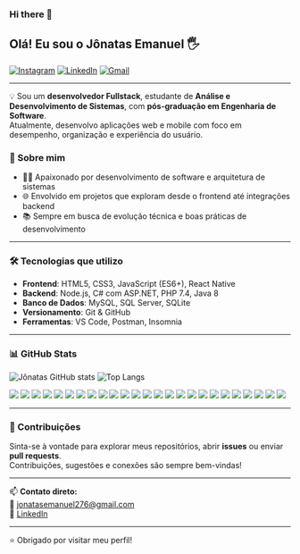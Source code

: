 ### Hi there 👋  
## Olá! Eu sou o Jônatas Emanuel 🖐️  

[![Instagram](https://img.shields.io/badge/Instagram-E4405F?style=for-the-badge&logo=instagram&logoColor=white)](https://www.instagram.com/jonatasdeveloper/)
[![LinkedIn](https://img.shields.io/badge/LinkedIn-0A66C2?style=for-the-badge&logo=linkedin&logoColor=white)](https://www.linkedin.com/in/jônatas-emanuel-1049b8b9/)
[![Gmail](https://img.shields.io/badge/Gmail-D14836?style=for-the-badge&logo=gmail&logoColor=white)](mailto:jonatasemanuel276@gmail.com)

---

💡 Sou um **desenvolvedor Fullstack**, estudante de **Análise e Desenvolvimento de Sistemas**, com **pós-graduação em Engenharia de Software**.  
Atualmente, desenvolvo aplicações web e mobile com foco em desempenho, organização e experiência do usuário.

### 🚀 Sobre mim

- 👨‍💻 Apaixonado por desenvolvimento de software e arquitetura de sistemas  
- 🌐 Envolvido em projetos que exploram desde o frontend até integrações backend  
- 📚 Sempre em busca de evolução técnica e boas práticas de desenvolvimento  

---

### 🛠️ Tecnologias que utilizo

- **Frontend**: HTML5, CSS3, JavaScript (ES6+), React Native  
- **Backend**: Node.js, C# com ASP.NET, PHP 7.4, Java 8  
- **Banco de Dados**: MySQL, SQL Server, SQLite  
- **Versionamento**: Git & GitHub  
- **Ferramentas**: VS Code, Postman, Insomnia  

---

### 📊 GitHub Stats

![Jônatas GitHub stats](https://github-readme-stats.vercel.app/api?username=Jonemanuel&show_icons=true&theme=dracula&count_private=true)
![Top Langs](https://github-readme-stats.vercel.app/api/top-langs/?username=Jonemanuel&layout=compact&theme=dracula)



 <img src="https://img.shields.io/badge/Next.js-black?style=for-the-badge&logo=next.js&logoColor=white"/> <img src="https://img.shields.io/badge/React-20232A?style=for-the-badge&logo=react&logoColor=61DAFB" /> <img src="https://img.shields.io/badge/TypeScript-3178C6?style=for-the-badge&logo=typescript&logoColor=fff"/> <img src="https://img.shields.io/badge/JavaScript-F7DF1E?style=for-the-badge&logo=javascript&logoColor=black"/> <img src="https://img.shields.io/badge/Node.js-43853D?style=for-the-badge&logo=node.js&logoColor=white"/> <img src="https://img.shields.io/badge/jQuery-0769AD?style=for-the-badge&logo=jquery&logoColor=white"/> <img src="https://img.shields.io/badge/Django-092E20?style=for-the-badge&logo=django&logoColor=white"/>  <img src="https://img.shields.io/badge/Python-3776AB?style=for-the-badge&logo=python&logoColor=white"/> <img src="https://img.shields.io/badge/.NET-5C2D91?style=for-the-badge&logo=.net&logoColor=white"/> <img src="https://img.shields.io/badge/C%23-239120?style=for-the-badge&logo=c-sharp&logoColor=white"/>  <img src="https://img.shields.io/badge/C-00599C?style=for-the-badge&logo=c&logoColor=white"/> <img src="https://img.shields.io/badge/C%2B%2B-00599C?style=for-the-badge&logo=c%2B%2B&logoColor=white"/> <img src="https://img.shields.io/badge/PHP-777BB4?style=for-the-badge&logo=php&logoColor=white"/> <img src="https://img.shields.io/badge/HTML-239120?style=for-the-badge&logo=html5&logoColor=white"/> <img src="https://img.shields.io/badge/CSS-239120?&style=for-the-badge&logo=css3&logoColor=white"/> <img src="https://img.shields.io/badge/Bootstrap-563D7C?style=for-the-badge&logo=bootstrap&logoColor=white"/> <img src="https://img.shields.io/badge/MySQL-00000F?style=for-the-badge&logo=mysql&logoColor=white"/> <img src="https://img.shields.io/badge/PostgreSQL-316192?style=for-the-badge&logo=postgresql&logoColor=white"/> <img src="https://img.shields.io/badge/GitHub-100000?style=for-the-badge&logo=github&logoColor=white"/> <img src="	https://img.shields.io/badge/GitLab-330F63?style=for-the-badge&logo=gitlab&logoColor=white"/> <img src="https://img.shields.io/badge/Visual_Studio_Code-0078D4?style=for-the-badge&logo=visual%20studio%20code&logoColor=white"/> <img src="https://img.shields.io/badge/Visual_Studio_2019-5C2D91?style=for-the-badge&logo=visual%20studio&logoColor=white"/> <img src="https://img.shields.io/badge/Microsoft_Azure-0089D6?style=for-the-badge&logo=microsoft-azure&logoColor=white"/> <img src="https://img.shields.io/badge/Amazon_AWS-232F3E?style=for-the-badge&logo=amazon-aws&logoColor=white"/> <img src="https://img.shields.io/badge/Google_Cloud-4285F4?style=for-the-badge&logo=google-cloud&logoColor=white"/>













---

### 🤝 Contribuições

Sinta-se à vontade para explorar meus repositórios, abrir **issues** ou enviar **pull requests**.  
Contribuições, sugestões e conexões são sempre bem-vindas!

---

📫 **Contato direto:**  
📧 jonatasemanuel276@gmail.com  
🔗 [LinkedIn](https://www.linkedin.com/in/jônatas-emanuel-1049b8b9/)

---

⭐ Obrigado por visitar meu perfil!
